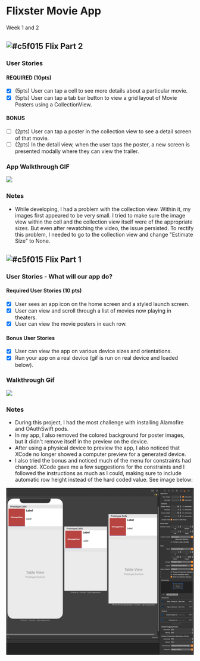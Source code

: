 # Flixster Movie App
Week 1 and 2

## ![#c5f015](https://via.placeholder.com/15/c5f015/000000?text=+) Flix Part 2

### User Stories

#### REQUIRED (10pts)
- [x] (5pts) User can tap a cell to see more details about a particular movie.
- [x] (5pts) User can tap a tab bar button to view a grid layout of Movie Posters using a CollectionView.

#### BONUS
- [ ] (2pts) User can tap a poster in the collection view to see a detail screen of that movie.
- [ ] (2pts) In the detail view, when the user taps the poster, a new screen is presented modally where they can view the trailer.

### App Walkthrough GIF

<img src="https://github.com/curiousjazz77/Flixster/blob/main/FlixsterJazz_Part2.gif" width=250><br>

### Notes
- While developing, I had a problem with the collection view. Within it, my images first appeared to be very small. I tried to make sure the image view within the cell and the collection view itself were of the appropriate sizes. But even after rewatching the video, the issue persisted. To rectify this problem, I needed to go to the collection view and change "Estimate Size" to None.

## ![#c5f015](https://via.placeholder.com/15/c5f015/000000?text=+) Flix Part 1

### User Stories - What will our app do?

#### Required User Stories (10 pts)
- [x] User sees an app icon on the home screen and a styled launch screen.
- [x] User can view and scroll through a list of movies now playing in theaters.
- [x] User can view the movie posters in each row.

#### Bonus User Stories
- [x] User can view the app on various device sizes and orientations.
- [x] Run your app on a real device (gif is run on real device and loaded below).

### Walkthrough Gif

![](FlixsterJazz.gif)

### Notes
- During this project, I had the most challenge with installing Alamofire and OAuthSwift pods. 
- In my app, I also removed the colored background for poster images, but it didn't remove itself in the preview on the device.
- After using a physical device to preview the app, I also noticed that XCode no longer showed a computer preview for a generated device. 
- I also tried the bonus and noticed much of the menu for constraints had changed. XCode gave me a few suggestions for the constraints and I followed the instructions as much as I could, making sure to include automatic row height instead of the hard coded value. See image below:

![](AutoLayoutWorkFlizxster.png)
